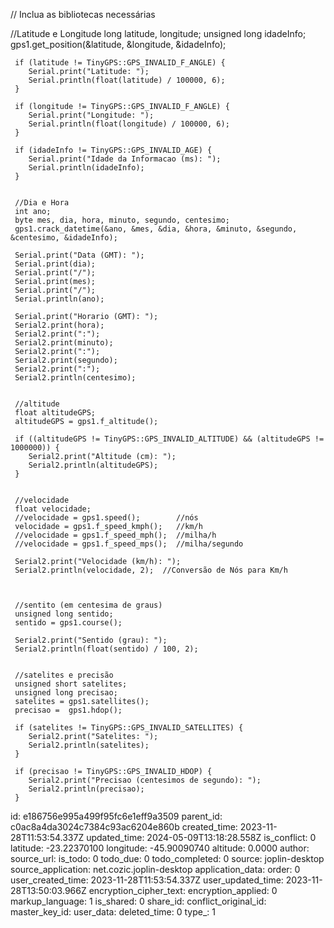 // Inclua as bibliotecas necessárias

//Latitude e Longitude
     long latitude, longitude;
     unsigned long idadeInfo;
     gps1.get_position(&latitude, &longitude, &idadeInfo);     

     if (latitude != TinyGPS::GPS_INVALID_F_ANGLE) {
        Serial.print("Latitude: ");
        Serial.println(float(latitude) / 100000, 6);
     }

     if (longitude != TinyGPS::GPS_INVALID_F_ANGLE) {
        Serial.print("Longitude: ");
        Serial.println(float(longitude) / 100000, 6);
     }

     if (idadeInfo != TinyGPS::GPS_INVALID_AGE) {
        Serial.print("Idade da Informacao (ms): ");
        Serial.println(idadeInfo);
     }


     //Dia e Hora
     int ano;
     byte mes, dia, hora, minuto, segundo, centesimo;
     gps1.crack_datetime(&ano, &mes, &dia, &hora, &minuto, &segundo, &centesimo, &idadeInfo);

     Serial.print("Data (GMT): ");
     Serial.print(dia);
     Serial.print("/");
     Serial.print(mes);
     Serial.print("/");
     Serial.println(ano);

     Serial.print("Horario (GMT): ");
     Serial2.print(hora);
     Serial2.print(":");
     Serial2.print(minuto);
     Serial2.print(":");
     Serial2.print(segundo);
     Serial2.print(":");
     Serial2.println(centesimo);


     //altitude
     float altitudeGPS;
     altitudeGPS = gps1.f_altitude();

     if ((altitudeGPS != TinyGPS::GPS_INVALID_ALTITUDE) && (altitudeGPS != 1000000)) {
        Serial2.print("Altitude (cm): ");
        Serial2.println(altitudeGPS);
     }


     //velocidade
     float velocidade;
     //velocidade = gps1.speed();        //nós
     velocidade = gps1.f_speed_kmph();   //km/h
     //velocidade = gps1.f_speed_mph();  //milha/h
     //velocidade = gps1.f_speed_mps();  //milha/segundo

     Serial2.print("Velocidade (km/h): ");
     Serial2.println(velocidade, 2);  //Conversão de Nós para Km/h



     //sentito (em centesima de graus)
     unsigned long sentido;
     sentido = gps1.course();

     Serial2.print("Sentido (grau): ");
     Serial2.println(float(sentido) / 100, 2);


     //satelites e precisão
     unsigned short satelites;
     unsigned long precisao;
     satelites = gps1.satellites();
     precisao =  gps1.hdop();

     if (satelites != TinyGPS::GPS_INVALID_SATELLITES) {
        Serial2.print("Satelites: ");
        Serial2.println(satelites);
     }

     if (precisao != TinyGPS::GPS_INVALID_HDOP) {
        Serial2.print("Precisao (centesimos de segundo): ");
        Serial2.println(precisao);
     }



id: e186756e995a499f95fc6e1eff9a3509
parent_id: c0ac8a4da3024c7384c93ac6204e860b
created_time: 2023-11-28T11:53:54.337Z
updated_time: 2024-05-09T13:18:28.558Z
is_conflict: 0
latitude: -23.22370100
longitude: -45.90090740
altitude: 0.0000
author: 
source_url: 
is_todo: 0
todo_due: 0
todo_completed: 0
source: joplin-desktop
source_application: net.cozic.joplin-desktop
application_data: 
order: 0
user_created_time: 2023-11-28T11:53:54.337Z
user_updated_time: 2023-11-28T13:50:03.966Z
encryption_cipher_text: 
encryption_applied: 0
markup_language: 1
is_shared: 0
share_id: 
conflict_original_id: 
master_key_id: 
user_data: 
deleted_time: 0
type_: 1